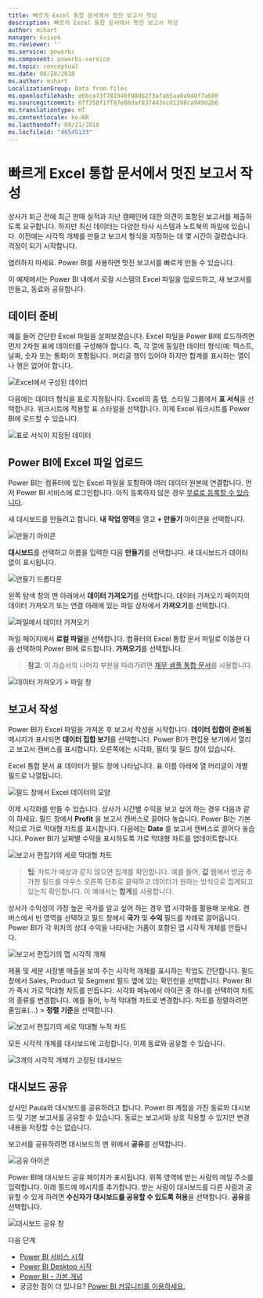 ```yaml
---
title: 빠르게 Excel 통합 문서에서 멋진 보고서 작성
description: 빠르게 Excel 통합 문서에서 멋진 보고서 작성
author: mihart
manager: kvivek
ms.reviewer: ''
ms.service: powerbi
ms.component: powerbi-service
ms.topic: conceptual
ms.date: 08/28/2018
ms.author: mihart
LocalizationGroup: Data from files
ms.openlocfilehash: ebbca73f781946f989b2f3afa65aa0a940f7a680
ms.sourcegitcommit: 0ff358f1ff87e88daf837443ecd1398ca949d2b6
ms.translationtype: HT
ms.contentlocale: ko-KR
ms.lasthandoff: 09/21/2018
ms.locfileid: "46545133"
---
```

# <a name="from-excel-workbook-to-stunning-report-in-no-time"></a>빠르게 Excel 통합 문서에서 멋진 보고서 작성
상사가 퇴근 전에 최근 판매 실적과 지난 캠페인에 대한 의견이 포함된 보고서를 제출하도록 요구합니다. 하지만 최신 데이터는 다양한 타사 시스템과 노트북의 파일에 있습니다. 이전에는 시각적 개체를 만들고 보고서 형식을 지정하는 데 몇 시간이 걸렸습니다. 걱정이 되기 시작합니다.

염려하지 마세요. Power BI를 사용하면 멋진 보고서를 빠르게 만들 수 있습니다.

이 예제에서는 Power BI 내에서 로컬 시스템의 Excel 파일을 업로드하고, 새 보고서를 만들고, 동료와 공유합니다.

## <a name="prepare-your-data"></a>데이터 준비
예를 들어 간단한 Excel 파일을 살펴보겠습니다. Excel 파일을 Power BI에 로드하려면 먼저 2차원 표에 데이터를 구성해야 합니다. 즉, 각 열에 동일한 데이터 형식(예: 텍스트, 날짜, 숫자 또는 통화)이 포함됩니다. 머리글 행이 있어야 하지만 합계를 표시하는 열이나 행은 없어야 합니다.

![Excel에서 구성된 데이터](media/service-from-excel-to-stunning-report/pbi_excel_file.png)

다음에는 데이터 형식을 표로 지정됩니다. Excel의 홈 탭, 스타일 그룹에서 **표 서식**을 선택합니다. 워크시트에 적용할 표 스타일을 선택합니다. 이제 Excel 워크시트를 Power BI에 로드할 수 있습니다.

![표로 서식이 지정된 데이터](media/service-from-excel-to-stunning-report/pbi_excel_table.png)

## <a name="upload-your-excel-file-into-power-bi"></a>Power BI에 Excel 파일 업로드
Power BI는 컴퓨터에 있는 Excel 파일을 포함하여 여러 데이터 원본에 연결합니다. 먼저 Power BI 서비스에 로그인합니다. 아직 등록하지 않은 경우 [무료로 등록할 수 있습니다](https://powerbi.com).

새 대시보드를 만들려고 합니다. **내 작업 영역**을 열고 **+ 만들기** 아이콘을 선택합니다.

![만들기 아이콘](media/service-from-excel-to-stunning-report/power-bi-new-dash.png)

**대시보드**를 선택하고 이름을 입력한 다음 **만들기**를 선택합니다. 새 대시보드가 데이터 없이 표시됩니다.

![만들기 드롭다운](media/service-from-excel-to-stunning-report/power-bi-create-dash.png)

왼쪽 탐색 창의 맨 아래에서 **데이터 가져오기**를 선택합니다. 데이터 가져오기 페이지의 데이터 가져오기 또는 연결 아래에 있는 파일 상자에서 **가져오기**를 선택합니다.

![파일에서 데이터 가져오기](media/service-from-excel-to-stunning-report/pbi_get_files.png)

파일 페이지에서 **로컬 파일**을 선택합니다. 컴퓨터의 Excel 통합 문서 파일로 이동한 다음 선택하여 Power BI에 로드합니다. **가져오기**를 선택합니다.

> **참고**: 이 자습서의 나머지 부분을 따라가려면 [재무 샘플 통합 문서](sample-financial-download.md)를 사용합니다.
> 
> 

![데이터 가져오기 > 파일 창](media/service-from-excel-to-stunning-report/pbi_local_file.png)

## <a name="build-your-report"></a>보고서 작성
Power BI가 Excel 파일을 가져온 후 보고서 작성을 시작합니다. **데이터 집합이 준비됨** 메시지가 표시되면 **데이터 집합 보기**를 선택합니다.  Power BI가 편집용 보기에서 열리고 보고서 캔버스를 표시합니다. 오른쪽에는 시각화, 필터 및 필드 창이 있습니다.

Excel 통합 문서 표 데이터가 필드 창에 나타납니다. 표 이름 아래에 열 머리글이 개별 필드로 나열됩니다.

![필드 창에서 Excel 데이터의 모양](media/service-from-excel-to-stunning-report/pbi_report_fields.png)

이제 시각화를 만들 수 있습니다. 상사가 시간별 수익을 보고 싶어 하는 경우 다음과 같이 하세요. 필드 창에서 **Profit** 을 보고서 캔버스로 끌어다 놓습니다. Power BI는 기본적으로 가로 막대형 차트를 표시합니다. 다음에는 **Date** 를 보고서 캔버스로 끌어다 놓습니다. Power BI가 날짜별 수익을 표시하도록 가로 막대형 차트를 업데이트합니다.

![보고서 편집기의 세로 막대형 차트](media/service-from-excel-to-stunning-report/pbi_report_pin-new.png)

> **팁**: 차트가 예상과 같지 않으면 집계를 확인합니다. 예를 들어, **값** 웹에서 방금 추가한 필드를 마우스 오른쪽 단추로 클릭하고 데이터가 원하는 방식으로 집계되고 있는지 확인합니다.  이 예에서는 **합계**를 사용합니다.
> 
> 

상사가 수익성이 가장 높은 국가를 알고 싶어 하는 경우 맵 시각화를 활용해 보세요. 캔버스에서 빈 영역을 선택하고 필드 창에서 **국가** 및 **수익** 필드를 차례로 끌어옵니다. Power BI가 각 위치의 상대 수익을 나타내는 거품이 포함된 맵 시각적 개체를 만듭니다.

![보고서 편집기의 맵 시각적 개체](media/service-from-excel-to-stunning-report/pbi_report_map-new.png)

제품 및 세분 시장별 매출을 보여 주는 시각적 개체를 표시하는 작업도 간단합니다. 필드 창에서 Sales, Product 및 Segment 필드 옆에 있는 확인란을 선택합니다. Power BI가 즉시 가로 막대형 차트를 만듭니다. 시각화 메뉴에서 아이콘 중 하나를 선택하여 차트의 종류를 변경합니다. 예를 들어, 누적 막대형 차트로 변경합니다.  차트를 정렬하려면 줄임표(...) > **정렬 기준**을 선택합니다.

![보고서 편집기의 세로 막대형 누적 차트](media/service-from-excel-to-stunning-report/pbi_barchart-new.png)

모든 시각적 개체를 대시보드에 고정합니다. 이제 동료와 공유할 수 있습니다.

![3개의 시각적 개체가 고정된 대시보드](media/service-from-excel-to-stunning-report/pbi_report.png)

## <a name="share-your-dashboard"></a>대시보드 공유
상사인 Paula와 대시보드를 공유하려고 합니다. Power BI 계정을 가진 동료와 대시보드 및 기본 보고서를 공유할 수 있습니다. 동료는 보고서와 상호 작용할 수 있지만 변경 내용을 저장할 수는 없습니다.

보고서를 공유하려면 대시보드의 맨 위에서 **공유**를 선택합니다.

![공유 아이콘](media/service-from-excel-to-stunning-report/power-bi-share.png)

Power BI에 대시보드 공유 페이지가 표시됩니다. 위쪽 영역에 받는 사람의 메일 주소를 입력합니다. 아래 필드에 메시지를 추가합니다. 받는 사람이 대시보드를 다른 사람과 공유할 수 있게 하려면 **수신자가 대시보드를 공유할 수 있도록 허용**을 선택합니다. **공유**를 선택합니다.

![대시보드 공유 창](media/service-from-excel-to-stunning-report/power-bi-share-dash-new.png)

다음 단계

* [Power BI 서비스 시작](service-get-started.md)
* [Power BI Desktop 시작](desktop-getting-started.md)
* [Power BI - 기본 개념](consumer/end-user-basic-concepts.md)
* 궁금한 점이 더 있나요? [Power BI 커뮤니티를 이용하세요.](http://community.powerbi.com/)

